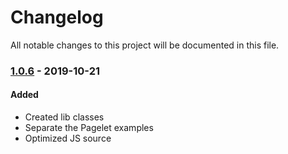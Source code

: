 # Changelog
All notable changes to this project will be documented in this file.

### [1.0.6](https://github.com/williankeller/bigpipe-pipeline/releases/tag/1.0.0) - 2019-10-21
#### Added
- Created lib classes
- Separate the Pagelet examples
- Optimized JS source
